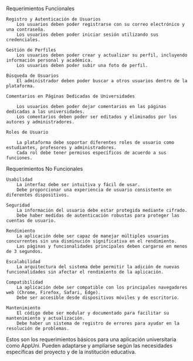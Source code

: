 Requerimientos Funcionales

    Registro y Autenticación de Usuarios
        Los usuarios deben poder registrarse con su correo electrónico y una contraseña.
        Los usuarios deben poder iniciar sesión utilizando sus credenciales.

    Gestión de Perfiles
        Los usuarios deben poder crear y actualizar su perfil, incluyendo información personal y académica.
        Los usuarios deben poder subir una foto de perfil.

    Búsqueda de Usuarios
        El administrador deben poder buscar a otros usuarios dentro de la plataforma.

    Comentarios en Páginas Dedicadas de Universidades

        Los usuarios deben poder dejar comentarios en las páginas dedicadas a las universidades.
        Los comentarios deben poder ser editados y eliminados por los autores y administradores.

    Roles de Usuario

        La plataforma debe soportar diferentes roles de usuario como estudiantes, profesores y administradores.
        Cada rol debe tener permisos específicos de acuerdo a sus funciones.



Requerimientos No Funcionales

    Usabilidad
        La interfaz debe ser intuitiva y fácil de usar.
        Debe proporcionar una experiencia de usuario consistente en diferentes dispositivos.

    Seguridad
        La información del usuario debe estar protegida mediante cifrado.
        Debe haber medidas de autenticación robustas para proteger las cuentas de usuario.

    Rendimiento
        La aplicación debe ser capaz de manejar múltiples usuarios concurrentes sin una disminución significativa en el rendimiento.
        Las páginas y funcionalidades principales deben cargarse en menos de 3 segundos.

    Escalabilidad
        La arquitectura del sistema debe permitir la adición de nuevas funcionalidades sin afectar el rendimiento de la aplicación.

    Compatibilidad
        La aplicación debe ser compatible con los principales navegadores web (Chrome, Firefox, Safari, Edge).
        Debe ser accesible desde dispositivos móviles y de escritorio.

    Mantenimiento
        El código debe ser modular y documentado para facilitar su mantenimiento y actualización.
        Debe haber un sistema de registro de errores para ayudar en la resolución de problemas.

Estos son los requerimientos básicos para una aplicación universitaria como AppUni. Pueden adaptarse y ampliarse según las necesidades específicas del proyecto y de la institución educativa.
